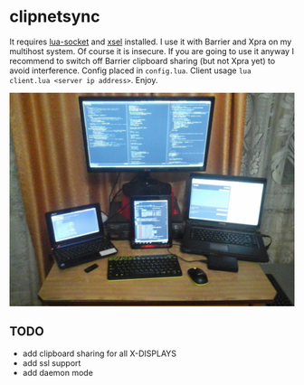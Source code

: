 # clipnetsync
It requires [lua-socket][lua-socket] and [xsel][xsel] installed. I use it with Barrier and Xpra on my multihost system. Of course it is insecure.
If you are going to use it anyway I recommend to switch off Barrier clipboard sharing (but not Xpra yet) to avoid interference.
Config placed in `config.lua`. Client usage `lua client.lua <server ip address>`. Enjoy.

![My home multihost system](https://github.com/Kirill-Bugaev/clipnetsync/blob/master/screenshots/my-home-system.jpg)

## TODO
* add clipboard sharing for all X-DISPLAYS
* add ssl support
* add daemon mode

[lua-socket]: https://www.archlinux.org/packages/community/x86_64/lua-socket/
[xsel]: https://www.archlinux.org/packages/community/x86_64/xsel/
